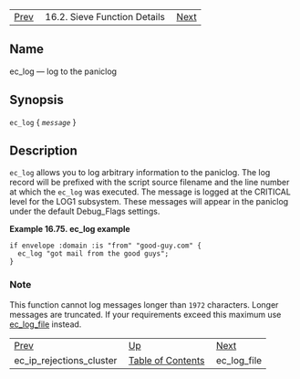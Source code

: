 |     |     |     |
| --- | --- | --- |
| [Prev](sieve.ref.ec_ip_rejections_cluster)  | 16.2. Sieve Function Details |  [Next](sieve.ref.ec_log_file) |

<a name="sieve.ref.ec_log"></a>
## Name

ec_log — log to the paniclog

## Synopsis

`ec_log` { *`message`* }

<a name="idp30206528"></a>
## Description

`ec_log` allows you to log arbitrary information to the paniclog. The log record will be prefixed with the script source filename and the line number at which the `ec_log` was executed. The message is logged at the CRITICAL level for the LOG1 subsystem. These messages will appear in the paniclog under the default Debug_Flags settings.

<a name="example.ec_log"></a>

**Example 16.75. ec_log example**

```
if envelope :domain :is "from" "good-guy.com" {
  ec_log "got mail from the good guys";
}
```

### Note

This function cannot log messages longer than `1972` characters. Longer messages are truncated. If your requirements exceed this maximum use [ec_log_file](sieve.ref.ec_log_file "ec_log_file") instead.


|     |     |     |
| --- | --- | --- |
| [Prev](sieve.ref.ec_ip_rejections_cluster)  | [Up](sieve.ref.files) |  [Next](sieve.ref.ec_log_file) |
| ec_ip_rejections_cluster  | [Table of Contents](index) |  ec_log_file |

